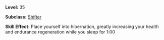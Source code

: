 <!-- TITLE: Skill: Hibernation -->
<!-- SUBTITLE:  -->

**Level:** 35

**Subclass:** [Shifter](shifter)

**Skill Effect:** Place yourself into hibernation, greatly increasing your health and endurance regeneration while you sleep for 1:00